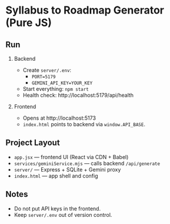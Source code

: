 # Syllabus to Roadmap Generator (Pure JS)

## Run

1. Backend
   - Create `server/.env`:
     - `PORT=5179`
     - `GEMINI_API_KEY=YOUR_KEY`
   - Start everything: `npm start`
   - Health check: http://localhost:5179/api/health

2. Frontend
   - Opens at http://localhost:5173
   - `index.html` points to backend via `window.API_BASE`.

## Project Layout
- `app.jsx` — frontend UI (React via CDN + Babel)
- `services/geminiService.mjs` — calls backend `/api/generate`
- `server/` — Express + SQLite + Gemini proxy
- `index.html` — app shell and config

## Notes
- Do not put API keys in the frontend.
- Keep `server/.env` out of version control.


